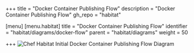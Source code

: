 +++
title = "Docker Container Publishing Flow"
description = "Docker Container Publishing Flow"
gh_repo = "habitat"

[menu]
  [menu.habitat]
    title = "Docker Container Publishing Flow"
    identifier = "habitat/diagrams/docker-flow"
    parent = "habitat/diagrams"
    weight = 50

+++
![Chef Habitat Initial Docker Container Publishing Flow Diagram](/images/habitat/habitat-initial-docker-container-publishing-flow.png)
